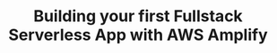 ---
title: Building your first Fullstack Serverless App with AWS Amplify
description: 'In this workshop we will learn how to build cloud-enabled web applications with Angular & AWS Amplify.'
banner: './banner.png'
authorIds:
  - gerard-sans
href: https://github.com/gsans/aws-amplify-workshop-angular
platforms:
  - Angular
categories:
  - Authentication
  - API (GraphQL)
  - Hosting
---